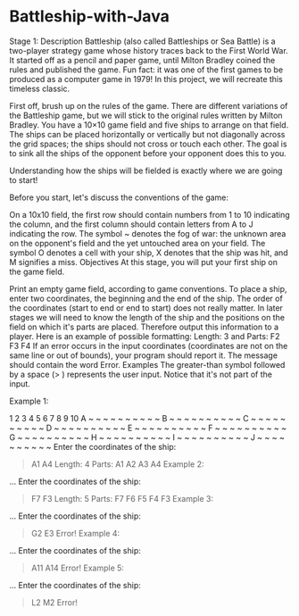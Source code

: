 # Battleship-with-Java

Stage 1:
Description
Battleship (also called Battleships or Sea Battle) is a two-player strategy game whose history traces back to the First World War. It started off as a pencil and paper game, until Milton Bradley coined the rules and published the game. Fun fact: it was one of the first games to be produced as a computer game in 1979! In this project, we will recreate this timeless classic.

First off, brush up on the rules of the game. There are different variations of the Battleship game, but we will stick to the original rules written by Milton Bradley. You have a 10×10 game field and five ships to arrange on that field. The ships can be placed horizontally or vertically but not diagonally across the grid spaces; the ships should not cross or touch each other. The goal is to sink all the ships of the opponent before your opponent does this to you.

Understanding how the ships will be fielded is exactly where we are going to start!

Before you start, let's discuss the conventions of the game:

On a 10x10 field, the first row should contain numbers from 1 to 10 indicating the column, and the first column should contain letters from A to J indicating the row.
The symbol ~ denotes the fog of war: the unknown area on the opponent's field and the yet untouched area on your field.
The symbol O denotes a cell with your ship, X denotes that the ship was hit, and M signifies a miss.
Objectives
At this stage, you will put your first ship on the game field.

Print an empty game field, according to game conventions.
To place a ship, enter two coordinates, the beginning and the end of the ship. The order of the coordinates (start to end or end to start) does not really matter.
In later stages we will need to know the length of the ship and the positions on the field on which it's parts are placed. Therefore output this information to a player. Here is an example of possible formatting: Length: 3 and Parts: F2 F3 F4
If an error occurs in the input coordinates (coordinates are not on the same line or out of bounds), your program should report it. The message should contain the word Error.
Examples
The greater-than symbol followed by a space (> ) represents the user input. Notice that it's not part of the input.

Example 1:

1 2 3 4 5 6 7 8 9 10
A ~ ~ ~ ~ ~ ~ ~ ~ ~ ~
B ~ ~ ~ ~ ~ ~ ~ ~ ~ ~
C ~ ~ ~ ~ ~ ~ ~ ~ ~ ~
D ~ ~ ~ ~ ~ ~ ~ ~ ~ ~
E ~ ~ ~ ~ ~ ~ ~ ~ ~ ~
F ~ ~ ~ ~ ~ ~ ~ ~ ~ ~
G ~ ~ ~ ~ ~ ~ ~ ~ ~ ~
H ~ ~ ~ ~ ~ ~ ~ ~ ~ ~
I ~ ~ ~ ~ ~ ~ ~ ~ ~ ~
J ~ ~ ~ ~ ~ ~ ~ ~ ~ ~
Enter the coordinates of the ship:
> A1 A4
Length: 4
Parts: A1 A2 A3 A4
Example 2:

...
Enter the coordinates of the ship:
> F7 F3
Length: 5
Parts: F7 F6 F5 F4 F3
Example 3:

...
Enter the coordinates of the ship:
> G2 E3
Error!
Example 4:

...
Enter the coordinates of the ship:
> A11 A14
Error!
Example 5:

...
Enter the coordinates of the ship:
> L2 M2
Error!
